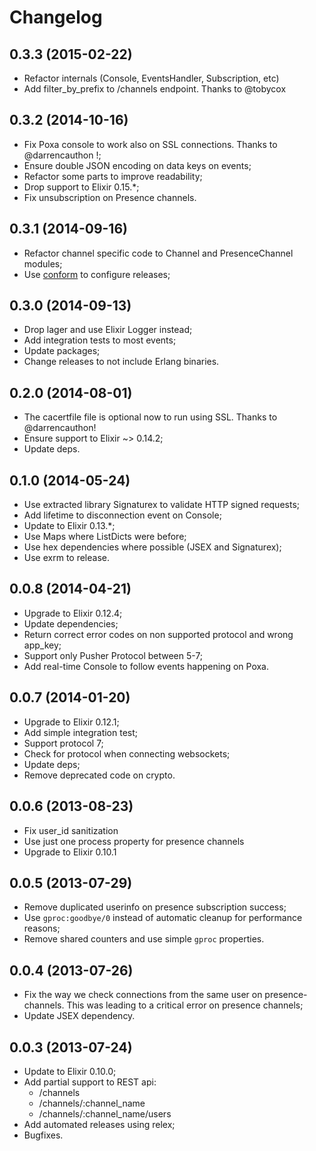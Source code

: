 # Changelog

## 0.3.3 (2015-02-22)

* Refactor internals (Console, EventsHandler, Subscription, etc)
* Add filter_by_prefix to /channels endpoint. Thanks to @tobycox

## 0.3.2 (2014-10-16)

* Fix Poxa console to work also on SSL connections. Thanks to @darrencauthon !;
* Ensure double JSON encoding on data keys on events;
* Refactor some parts to improve readability;
* Drop support to Elixir 0.15.*;
* Fix unsubscription on Presence channels.

## 0.3.1 (2014-09-16)

* Refactor channel specific code to Channel and PresenceChannel modules;
* Use [conform](http://github.com/bitwalker/conform) to configure releases;

## 0.3.0 (2014-09-13)

* Drop lager and use Elixir Logger instead;
* Add integration tests to most events;
* Update packages;
* Change releases to not include Erlang binaries.

## 0.2.0 (2014-08-01)

* The cacertfile file is optional now to run using SSL. Thanks to @darrencauthon!
* Ensure support to Elixir ~> 0.14.2;
* Update deps.

## 0.1.0 (2014-05-24)

* Use extracted library Signaturex to validate HTTP signed requests;
* Add lifetime to disconnection event on Console;
* Update to Elixir 0.13.*;
* Use Maps where ListDicts were before;
* Use hex dependencies where possible (JSEX and Signaturex);
* Use exrm to release.

## 0.0.8 (2014-04-21)

* Upgrade to Elixir 0.12.4;
* Update dependencies;
* Return correct error codes on non supported protocol and wrong app_key;
* Support only Pusher Protocol between 5-7;
* Add real-time Console to follow events happening on Poxa.

## 0.0.7 (2014-01-20)

* Upgrade to Elixir 0.12.1;
* Add simple integration test;
* Support protocol 7;
* Check for protocol when connecting websockets;
* Update deps;
* Remove deprecated code on crypto.

## 0.0.6 (2013-08-23)

* Fix user_id sanitization
* Use just one process property for presence channels
* Upgrade to Elixir 0.10.1

## 0.0.5 (2013-07-29)

* Remove duplicated userinfo on presence subscription success;
* Use `gproc:goodbye/0` instead of automatic cleanup for performance reasons;
* Remove shared counters and use simple `gproc` properties.

## 0.0.4 (2013-07-26)

* Fix the way we check connections from the same user on presence-channels. This was leading to a critical error on presence channels;
* Update JSEX dependency.

## 0.0.3 (2013-07-24)

* Update to Elixir 0.10.0;
* Add partial support to REST api:
  * /channels
  * /channels/:channel_name
  * /channels/:channel_name/users
* Add automated releases using relex;
* Bugfixes.
